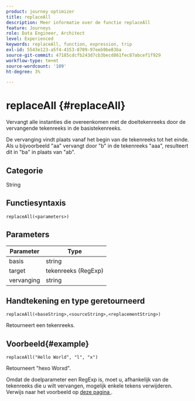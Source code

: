 ```yaml
---
product: journey optimizer
title: replaceAll
description: Meer informatie over de functie replaceAll
feature: Journeys
role: Data Engineer, Architect
level: Experienced
keywords: replaceAll, function, expression, trip
exl-id: 5543e123-a5f4-4153-8709-97eeb9be83ba
source-git-commit: 47185cdcfb243d7cb3becd861fec87abcef1f929
workflow-type: tm+mt
source-wordcount: '109'
ht-degree: 3%

---
```


# replaceAll {#replaceAll}

Vervangt alle instanties die overeenkomen met de doeltekenreeks door de vervangende tekenreeks in de basistekenreeks.

De vervanging vindt plaats vanaf het begin van de tekenreeks tot het einde. Als u bijvoorbeeld &quot;aa&quot; vervangt door &quot;b&quot; in de tekenreeks &quot;aaa&quot;, resulteert dit in &quot;ba&quot; in plaats van &quot;ab&quot;.

## Categorie

String

## Functiesyntaxis

`replaceAll(<parameters>)`

## Parameters

| Parameter | Type |
|-----------|--------------|
| basis | string |
| target | tekenreeks (RegExp) |
| vervanging | string |

## Handtekening en type geretourneerd

`replaceAll(<baseString>,<sourceString>,<replacementString>)`

Retourneert een tekenreeks.

## Voorbeeld{#example}

`replaceAll("Hello World", "l", "x")`

Retourneert &quot;hexo Worxd&quot;.

Omdat de doelparameter een RegExp is, moet u, afhankelijk van de tekenreeks die u wilt vervangen, mogelijk enkele tekens verwijderen. Verwijs naar het voorbeeld op [ deze pagina ](../functions/functionreplace.md#example_2).
